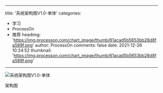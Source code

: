 
---
title: '系统架构图V1.0-单体'
categories: 
 - 学习
 - ProcessOn
 - 推荐
headimg: 'https://img.processon.com/chart_image/thumb/61acad5b5653bb28d8fa589f.png'
author: ProcessOn
comments: false
date: 2021-12-26 10:24:52
thumbnail: 'https://img.processon.com/chart_image/thumb/61acad5b5653bb28d8fa589f.png'
---

<div>   
<img class="thumb" alt="系统架构图V1.0-单体" src="https://img.processon.com/chart_image/thumb/61acad5b5653bb28d8fa589f.png" referrerpolicy="no-referrer">
<p>架构图</p>  
</div>
            